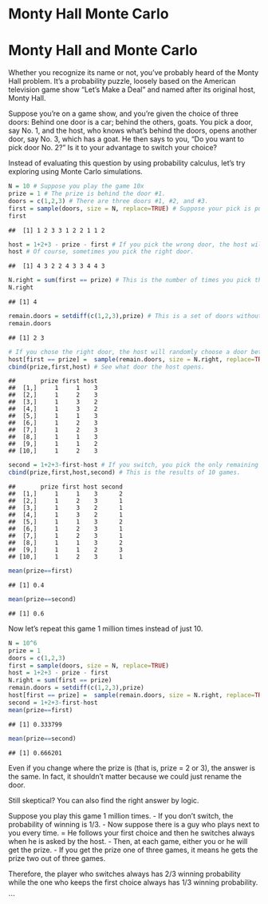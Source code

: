 Monty Hall Monte Carlo
================

# Monty Hall and Monte Carlo

Whether you recognize its name or not, you’ve probably heard of the
Monty Hall problem. It’s a probability puzzle, loosely based on the
American television game show “Let’s Make a Deal” and named after its
original host, Monty Hall.

Suppose you’re on a game show, and you’re given the choice of three
doors: Behind one door is a car; behind the others, goats. You pick a
door, say No. 1, and the host, who knows what’s behind the doors, opens
another door, say No. 3, which has a goat. He then says to you, “Do you
want to pick door No. 2?” Is it to your advantage to switch your choice?

Instead of evaluating this question by using probability calculus, let’s
try exploring using Monte Carlo simulations.

``` r
N = 10 # Suppose you play the game 10x
prize = 1 # The prize is behind the door #1.
doors = c(1,2,3) # There are three doors #1, #2, and #3.
first = sample(doors, size = N, replace=TRUE) # Suppose your pick is purely random.
first
```

    ##  [1] 1 2 3 3 1 2 2 1 1 2

``` r
host = 1+2+3 - prize - first # If you pick the wrong door, the host will open the only remaining door.
host # Of course, sometimes you pick the right door.
```

    ##  [1] 4 3 2 2 4 3 3 4 4 3

``` r
N.right = sum(first == prize) # This is the number of times you pick the right door at first.
N.right
```

    ## [1] 4

``` r
remain.doors = setdiff(c(1,2,3),prize) # This is a set of doors without the prize.
remain.doors
```

    ## [1] 2 3

``` r
# If you chose the right door, the host will randomly choose a door between two remaining doors #2 and #3.
host[first == prize] =  sample(remain.doors, size = N.right, replace=TRUE) 
cbind(prize,first,host) # See what door the host opens.
```

    ##       prize first host
    ##  [1,]     1     1    3
    ##  [2,]     1     2    3
    ##  [3,]     1     3    2
    ##  [4,]     1     3    2
    ##  [5,]     1     1    3
    ##  [6,]     1     2    3
    ##  [7,]     1     2    3
    ##  [8,]     1     1    3
    ##  [9,]     1     1    2
    ## [10,]     1     2    3

``` r
second = 1+2+3-first-host # If you switch, you pick the only remaining door.
cbind(prize,first,host,second) # This is the results of 10 games.
```

    ##       prize first host second
    ##  [1,]     1     1    3      2
    ##  [2,]     1     2    3      1
    ##  [3,]     1     3    2      1
    ##  [4,]     1     3    2      1
    ##  [5,]     1     1    3      2
    ##  [6,]     1     2    3      1
    ##  [7,]     1     2    3      1
    ##  [8,]     1     1    3      2
    ##  [9,]     1     1    2      3
    ## [10,]     1     2    3      1

``` r
mean(prize==first)
```

    ## [1] 0.4

``` r
mean(prize==second)
```

    ## [1] 0.6

Now let’s repeat this game 1 million times instead of just 10.

``` r
N = 10^6  
prize = 1
doors = c(1,2,3)
first = sample(doors, size = N, replace=TRUE) 
host = 1+2+3 - prize - first
N.right = sum(first == prize)
remain.doors = setdiff(c(1,2,3),prize)
host[first == prize] =  sample(remain.doors, size = N.right, replace=TRUE)
second = 1+2+3-first-host
mean(prize==first)
```

    ## [1] 0.333799

``` r
mean(prize==second)
```

    ## [1] 0.666201

Even if you change where the prize is (that is, prize = 2 or 3), the
answer is the same. In fact, it shouldn’t matter because we could just
rename the door.

Still skeptical? You can also find the right answer by logic.

Suppose you play this game 1 million times. - If you don’t switch, the
probability of winning is 1/3. - Now suppose there is a guy who plays
next to you every time. = He follows your first choice and then he
switches always when he is asked by the host. - Then, at each game,
either you or he will get the prize. - If you get the prize one of three
games, it means he gets the prize two out of three games.

Therefore, the player who switches always has 2/3 winning probability
while the one who keeps the first choice always has 1/3 winning
probability.

\`\`\`
